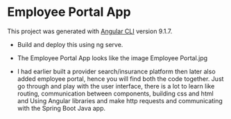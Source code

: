 # Employee Portal App

This project was generated with [Angular CLI](https://github.com/angular/angular-cli) version 9.1.7.

- Build and deploy this using ng serve.

- The Employee Portal App looks like the image Employee Portal.jpg

- I had earlier built a provider search/insurance platform then later also added employee portal, hence you will find both the code together. Just go through and play with the user interface, there is a lot to learn like routing, communication between components, building css and html and Using Angular libraries and make http requests and communicating with the Spring Boot Java app.
